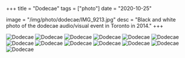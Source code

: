 +++
title = "Dodecae"
tags = ["photo"]
date = "2020-10-25"

image = "/img/photo/dodecae/IMG_9213.jpg"
desc = "Black and white photo of the dodecae audio/visual event in Toronto in 2014."
+++

![Dodecae](/img/photo/dodecae/IMG_9182.jpg)
![Dodecae](/img/photo/dodecae/IMG_9187.jpg)
![Dodecae](/img/photo/dodecae/IMG_9195.jpg)
![Dodecae](/img/photo/dodecae/IMG_9201.jpg)
![Dodecae](/img/photo/dodecae/IMG_9207.jpg)
![Dodecae](/img/photo/dodecae/IMG_9209.jpg)
![Dodecae](/img/photo/dodecae/IMG_9212.jpg)
![Dodecae](/img/photo/dodecae/IMG_9213.jpg)
![Dodecae](/img/photo/dodecae/IMG_9227.jpg)
![Dodecae](/img/photo/dodecae/IMG_9239.jpg)
![Dodecae](/img/photo/dodecae/IMG_9249.jpg)
![Dodecae](/img/photo/dodecae/IMG_9255.jpg)
![Dodecae](/img/photo/dodecae/IMG_9258.jpg)
